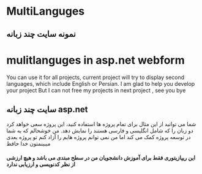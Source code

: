 # MultiLanguges
<h2> نمونه سایت چند زبانه </h2>
<h1>mulitlanguges in asp.net webform</h1>
  <p>You can use it for all projects, current project will try to display second languages, which include English or Persian.
I am glad to help you develop your project
But I can not free my projects
in next project , see you
bye </p>

<h2>سایت چند زبانه asp.net </h2>
  <p> شما می توانید از این مثال برای تمام پروژه ها استفاده کنید، این پروژه سعی خواهد کرد دو زبان را که شامل انگلیسی و فارسی هستند را نمایش دهد.
من خوشحالم که به شما در توسعه پروژه کمک می کند
اما من نمی توانم پروژه هایم را آزاد کنم
تو پروژه بعدی میبینمتون
خدا حافظ</p>

<h4> این ریپازیتوری فقط برای آموزش دانشجویان من در سطح مبتدی می باشد و هیچ ارزشی از نظر کدنویسی و ارزیابی ندارد </h4>
